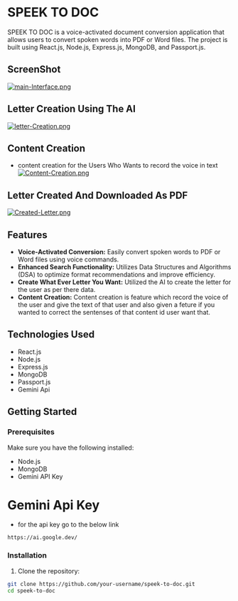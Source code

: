 # SPEEK TO DOC

SPEEK TO DOC is a voice-activated document conversion application that allows users to convert spoken words into PDF or Word files. The project is built using React.js, Node.js, Express.js, MongoDB, and Passport.js.

## ScreenShot

[![main-Interface.png](https://i.postimg.cc/28kfv6tM/main-Interface.png)](https://postimg.cc/3Wc6QKYF)


## Letter Creation Using The AI
[![letter-Creation.png](https://i.postimg.cc/8kh1MxzJ/letter-Creation.png)](https://postimg.cc/6TpJNjRt)

## Content Creation
- content creation for the Users Who Wants to record the voice in text
  [![Content-Creation.png](https://i.postimg.cc/t4rR7PCB/Content-Creation.png)](https://postimg.cc/PCwnRCDD)

## Letter Created And Downloaded As PDF
[![Created-Letter.png](https://i.postimg.cc/Kjrxb3Hr/Created-Letter.png)](https://postimg.cc/30RPCN7d)

## Features

- **Voice-Activated Conversion:** Easily convert spoken words to PDF or Word files using voice commands.
- **Enhanced Search Functionality:** Utilizes Data Structures and Algorithms (DSA) to optimize format recommendations and improve efficiency.
- **Create What Ever Letter You Want:** Utilized the AI to create the letter for the user as per there data.
- **Content Creation:** Content creation is feature which record the voice of the user and give the text of that user and also given a feture if you wanted to correct the sentenses of that content id user want that.

## Technologies Used

- React.js
- Node.js
- Express.js
- MongoDB
- Passport.js
- Gemini Api

## Getting Started

### Prerequisites

Make sure you have the following installed:

- Node.js
- MongoDB
- Gemini API Key
# Gemini Api Key
- for the api key go to the below link
```bash[
https://ai.google.dev/
```
### Installation

1. Clone the repository:

```bash
git clone https://github.com/your-username/speek-to-doc.git
cd speek-to-doc
